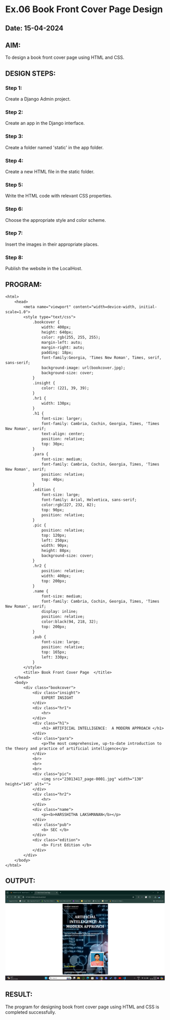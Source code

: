# Ex.06 Book Front Cover Page Design
## Date: 15-04-2024

## AIM:
To design a book front cover page using HTML and CSS.

## DESIGN STEPS:

### Step 1:
Create a Django Admin project.

### Step 2:
Create an app in the Django interface.

### Step 3:
Create a folder named 'static' in the app folder.

### Step 4:
Create a new HTML file in the static folder.

### Step 5:
Write the HTML code with relevant CSS properties.

### Step 6:
Choose the appropriate style and color scheme.

### Step 7:
Insert the images in their appropriate places.

### Step 8:
Publish the website in the LocalHost.

## PROGRAM:
```
<html>
    <head>
        <meta name="viewport" content="width=device-width, initial-scale=1.0">
        <style type="text/css">
            .bookcover {
                width: 400px;
                height: 640px;
                color: rgb(255, 255, 255);   
                margin-left: auto;
                margin-right: auto;
                padding: 18px;
                font-family:Georgia, 'Times New Roman', Times, serif, sans-serif;
                background-image: url(bookcover.jpg);
                background-size: cover;
            }
            .insight {
                color: (221, 39, 39);
            }
            .hr1 {
                width: 130px;
            }
            .h1 {
                font-size: larger;
                font-family: Cambria, Cochin, Georgia, Times, 'Times New Roman', serif;
                text-align: center;
                position: relative;
                top: 30px;
            }
            .para {
                font-size: medium;
                font-family: Cambria, Cochin, Georgia, Times, 'Times New Roman', serif;
                position: relative;
                top: 40px;  
            }
            .edition {
                font-size: large;
                font-family: Arial, Helvetica, sans-serif;
                color:rgb(227, 232, 82);
                top: 90px;
                position: relative;
            }
            .pic {
                position: relative;
                top: 120px;
                left: 250px;
                width: 90px;
                height: 80px;
                background-size: cover;
            }
            .hr2 {
                position: relative;
                width: 400px;
                top: 200px;
            }
            .name {
                font-size: medium;
                font-family: Cambria, Cochin, Georgia, Times, 'Times New Roman', serif;
                display: inline;
                position: relative;
                color:black(94, 218, 32);
                top: 200px;
            }
            .pub {
                font-size: large;
                position: relative;
                top: 165px;
                left: 330px;
            }
        </style>
        <title> Book Front Cover Page  </title>
    </head>
    <body>
        <div class="bookcover">
            <div class="insight">
                EXPERT INSIGHT
            </div>
            <div class="hr1">
                <hr>
            </div>
            <div class="h1">
                <h1> ARTIFICIAL INTELLIGENCE:  A MODERN APPROACH </h1>
            </div>
            <div class="para">
                <p>The most comprehensive, up-to-date introduction to the theory and practice of artificial intelligence</p>
            </div>
            <br>
            <br>
            <br>
            <div class="pic">
                <img src="23013417_page-0001.jpg" width="130" height="145" alt="">
            </div>
            <div class="hr2">
                <hr>
            </div>
            <div class="name">
                <p><b>HARSSHITHA LAKSHMANAN</b></p>
            </div>
            <div class="pub">
                <b> SEC </b>
            </div>
            <div class="edition">
                <b> First Edition </b>
            </div>
        </div>
    </body>
</html>

```

## OUTPUT:

![alt text](<Screenshot 2024-04-16 222428.png>)

## RESULT:
The program for designing book front cover page using HTML and CSS is completed successfully.
